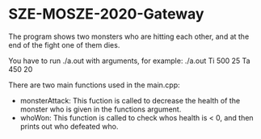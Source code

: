 # SZE-MOSZE-2020-Gateway

The program shows two monsters who are hitting each other, and at the end of the fight one of them dies.

You have to run ./a.out with arguments, for example: ./a.out Ti 500 25 Ta 450 20

There are two main functions used in the main.cpp:
  * monsterAttack: This fuction is called to decrease the health of the monster who is given in the functions argument.
  * whoWon: This function is called to check whos health is < 0, and then prints out who defeated who.
